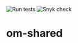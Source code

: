 ![Run tests](https://github.com/setre-jku-cs/om-shared/workflows/Run%20tests/badge.svg)
![Snyk check](https://github.com/setre-jku-cs/om-shared/workflows/Snyk%20check/badge.svg)

# om-shared
